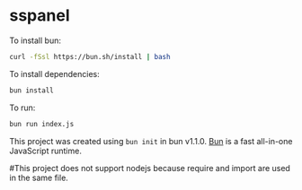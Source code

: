 # sspanel

To install bun:

```bash
curl -fSsl https://bun.sh/install | bash
```

To install dependencies:

```bash
bun install
```

To run:

```bash
bun run index.js
```

This project was created using `bun init` in bun v1.1.0. [Bun](https://bun.sh) is a fast all-in-one JavaScript runtime.

#This project does not support nodejs because require and import are used in the same file.
